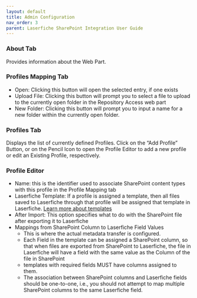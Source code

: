 ```yaml
---
layout: default
title: Admin Configuration
nav_order: 3
parent: Laserfiche SharePoint Integration User Guide
---
```

### About Tab
Provides information about the Web Part.

### Profiles Mapping Tab
- Open: Clicking this button will open the selected entry, if one
exists
- Upload File: Clicking this button will prompt you to select a file to upload to the currently open folder in the Repository Access web part
- New Folder: Clicking this button will prompt you to input a name for a new folder within the currently open folder.

### Profiles Tab
Displays the list of currently defined Profiles. Click on the “Add Profile” Button, or on the Pencil Icon to open the Profile Editor to add a new profile or edit an Existing Profile, respectively.

### Profile Editor
- Name: this is the identifier used to associate SharePoint content types with this profile in the Profile Mapping tab
- Laserfiche Template: If a profile is assigned a template, then all files saved to Laserfiche through that profile will be assigned that template in Laserfiche. [Learn more about templates](https://doc.laserfiche.com/laserfiche.documentation/en-us/Content/Fields_and_Templates.html)
- After Import: This option specifies what to do with the
SharePoint file after exporting it to Laserfiche
- Mappings from SharePoint Column to Laserfiche Field Values
    - This is where the actual metadata transfer is configured.
    - Each Field in the template can be assigned a SharePoint column, so that when files are exported from SharePoint to Laserfiche, the file in Laserfiche will have a field with the same value as the Column of the file in SharePoint
    - templates with required fields MUST have columns assigned to them.
    - The association between SharePoint columns and Laserfiche fields should be one-to-one, i.e., you should not attempt to map multiple SharePoint columns to the same Laserfiche field.
